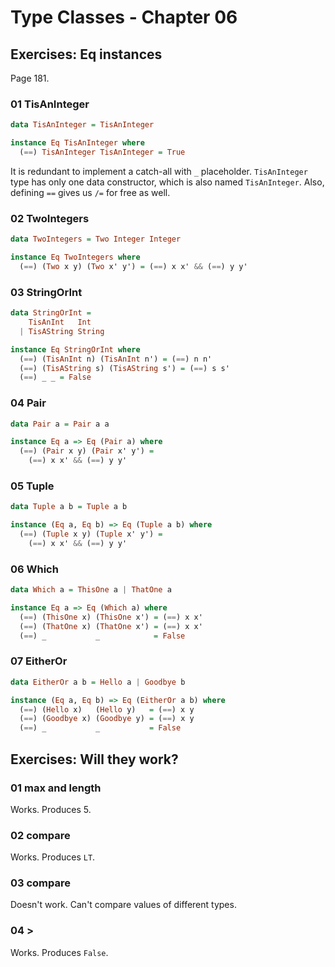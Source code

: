 # Type Classes - Chapter 06



## Exercises: Eq instances

Page 181.

### 01 TisAnInteger

```haskell
data TisAnInteger = TisAnInteger

instance Eq TisAnInteger where
  (==) TisAnInteger TisAnInteger = True
```

It is redundant to implement a catch-all with `_` placeholder. `TisAnInteger` type has only one data constructor, which is also named `TisAnInteger`. Also, defining `==` gives us `/=` for free as well.

### 02 TwoIntegers

```haskell
data TwoIntegers = Two Integer Integer

instance Eq TwoIntegers where
  (==) (Two x y) (Two x' y') = (==) x x' && (==) y y'
```

### 03 StringOrInt

```haskell
data StringOrInt =
    TisAnInt   Int
  | TisAString String

instance Eq StringOrInt where
  (==) (TisAnInt n) (TisAnInt n') = (==) n n'
  (==) (TisAString s) (TisAString s') = (==) s s'
  (==) _ _ = False
```

### 04 Pair

```haskell
data Pair a = Pair a a

instance Eq a => Eq (Pair a) where
  (==) (Pair x y) (Pair x' y') =
    (==) x x' && (==) y y'
```

### 05 Tuple

```haskell
data Tuple a b = Tuple a b

instance (Eq a, Eq b) => Eq (Tuple a b) where
  (==) (Tuple x y) (Tuple x' y') =
    (==) x x' && (==) y y'
```

### 06 Which

```haskell
data Which a = ThisOne a | ThatOne a

instance Eq a => Eq (Which a) where
  (==) (ThisOne x) (ThisOne x') = (==) x x'
  (==) (ThatOne x) (ThatOne x') = (==) x x'
  (==) _           _            = False
```

### 07 EitherOr

```haskell
data EitherOr a b = Hello a | Goodbye b

instance (Eq a, Eq b) => Eq (EitherOr a b) where
  (==) (Hello x)   (Hello y)   = (==) x y
  (==) (Goodbye x) (Goodbye y) = (==) x y
  (==) _           _           = False
```

## Exercises: Will they work?

### 01 max and length

Works. Produces 5.

### 02 compare

Works. Produces `LT`.

### 03 compare

Doesn't work. Can't compare values of different types.

### 04 >

Works. Produces `False`.






